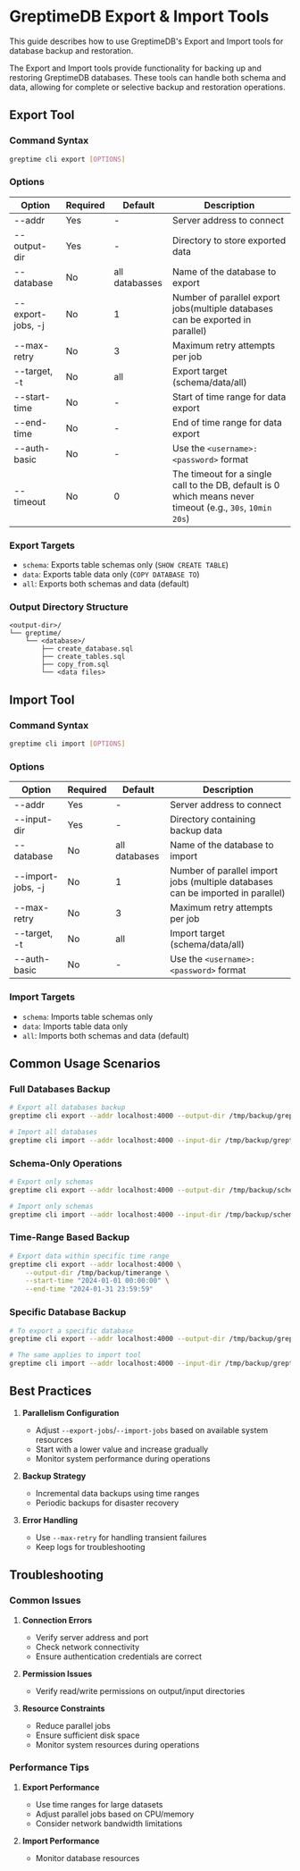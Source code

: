 # GreptimeDB Export & Import Tools

This guide describes how to use GreptimeDB's Export and Import tools for database backup and restoration.


The Export and Import tools provide functionality for backing up and restoring GreptimeDB databases. These tools can handle both schema and data, allowing for complete or selective backup and restoration operations.

## Export Tool

### Command Syntax
```bash
greptime cli export [OPTIONS]
```

### Options
| Option | Required | Default | Description |
|--------|----------|---------|-------------|
| --addr | Yes | - | Server address to connect |
| --output-dir | Yes | - | Directory to store exported data |
| --database | No | all databasses | Name of the database to export |
| --export-jobs, -j | No | 1 | Number of parallel export jobs(multiple databases can be exported in parallel) |
| --max-retry | No | 3 | Maximum retry attempts per job |
| --target, -t | No | all | Export target (schema/data/all) |
| --start-time | No | - | Start of time range for data export |
| --end-time | No | - | End of time range for data export |
| --auth-basic | No | - | Use the `<username>:<password>` format |
| --timeout | No | 0 | The timeout for a single call to the DB, default is 0 which means never timeout (e.g., `30s`, `10min 20s`) |

### Export Targets
- `schema`: Exports table schemas only (`SHOW CREATE TABLE`)
- `data`: Exports table data only (`COPY DATABASE TO`)
- `all`: Exports both schemas and data (default)

### Output Directory Structure
```
<output-dir>/
└── greptime/
    └── <database>/
        ├── create_database.sql
        ├── create_tables.sql
        ├── copy_from.sql
        └── <data files>
```

## Import Tool

### Command Syntax
```bash
greptime cli import [OPTIONS]
```

### Options
| Option | Required | Default | Description |
|--------|----------|---------|-------------|
| --addr | Yes | - | Server address to connect |
| --input-dir | Yes | - | Directory containing backup data |
| --database | No | all databases | Name of the database to import |
| --import-jobs, -j | No | 1 | Number of parallel import jobs (multiple databases can be imported in parallel) |
| --max-retry | No | 3 | Maximum retry attempts per job |
| --target, -t | No | all | Import target (schema/data/all) |
| --auth-basic | No | - | Use the `<username>:<password>` format |

### Import Targets
- `schema`: Imports table schemas only
- `data`: Imports table data only
- `all`: Imports both schemas and data (default)

## Common Usage Scenarios

### Full Databases Backup
```bash
# Export all databases backup
greptime cli export --addr localhost:4000 --output-dir /tmp/backup/greptimedb

# Import all databases
greptime cli import --addr localhost:4000 --input-dir /tmp/backup/greptimedb
```

### Schema-Only Operations
```bash
# Export only schemas
greptime cli export --addr localhost:4000 --output-dir /tmp/backup/schemas --target schema

# Import only schemas
greptime cli import --addr localhost:4000 --input-dir /tmp/backup/schemas --target schema
```

### Time-Range Based Backup
```bash
# Export data within specific time range
greptime cli export --addr localhost:4000 \
    --output-dir /tmp/backup/timerange \
    --start-time "2024-01-01 00:00:00" \
    --end-time "2024-01-31 23:59:59"
```

### Specific Database Backup
```bash
# To export a specific database
greptime cli export --addr localhost:4000 --output-dir /tmp/backup/greptimedb --database '{my_database_name}'

# The same applies to import tool
greptime cli import --addr localhost:4000 --input-dir /tmp/backup/greptimedb --database '{my_database_name}'
```

## Best Practices

1. **Parallelism Configuration**
   - Adjust `--export-jobs`/`--import-jobs` based on available system resources
   - Start with a lower value and increase gradually
   - Monitor system performance during operations

2. **Backup Strategy**
   - Incremental data backups using time ranges
   - Periodic backups for disaster recovery

3. **Error Handling**
   - Use `--max-retry` for handling transient failures
   - Keep logs for troubleshooting

## Troubleshooting

### Common Issues

1. **Connection Errors**
   - Verify server address and port
   - Check network connectivity
   - Ensure authentication credentials are correct

2. **Permission Issues**
   - Verify read/write permissions on output/input directories

3. **Resource Constraints**
   - Reduce parallel jobs
   - Ensure sufficient disk space
   - Monitor system resources during operations

### Performance Tips

1. **Export Performance**
   - Use time ranges for large datasets
   - Adjust parallel jobs based on CPU/memory
   - Consider network bandwidth limitations

2. **Import Performance**
   - Monitor database resources
